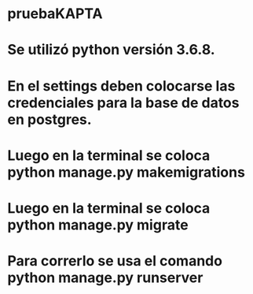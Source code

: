 # pruebaKAPTA
# Se utilizó python versión 3.6.8.
# En el settings deben colocarse las credenciales para la base de datos en postgres.
# Luego en la terminal se coloca python manage.py makemigrations
# Luego en la terminal se coloca python manage.py migrate
# Para correrlo se usa el comando python manage.py runserver
